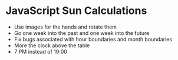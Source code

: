 JavaScript Sun Calculations
======

* Use images for the hands and rotate them
* Go one week into the past and one week into the future
* Fix bugs associated with hour boundaries and month boundaries
* More the clock above the table
* 7 PM instead of 19:00
